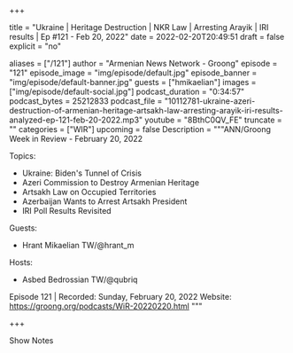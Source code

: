 
+++

title = "Ukraine | Heritage Destruction | NKR Law | Arresting Arayik |  IRI results | Ep #121 - Feb 20, 2022"
date = 2022-02-20T20:49:51
draft = false
explicit = "no"

aliases = ["/121"]
author = "Armenian News Network - Groong"
episode = "121"
episode_image = "img/episode/default.jpg"
episode_banner = "img/episode/default-banner.jpg"
guests = ["hmikaelian"]
images = ["img/episode/default-social.jpg"]
podcast_duration = "0:34:57"
podcast_bytes = 25212833
podcast_file = "10112781-ukraine-azeri-destruction-of-armenian-heritage-artsakh-law-arresting-arayik-iri-results-analyzed-ep-121-feb-20-2022.mp3"
youtube = "8BthC0QV_FE"
truncate = ""
categories = ["WIR"]
upcoming = false
Description = """ANN/Groong Week in Review - February 20, 2022

Topics:
* Ukraine: Biden's Tunnel of Crisis
* Azeri Commission to Destroy Armenian Heritage
* Artsakh Law on Occupied Territories
* Azerbaijan Wants to Arrest Artsakh President
* IRI Poll Results Revisited

Guests:
* Hrant Mikaelian TW/@hrant_m

Hosts:
* Asbed Bedrossian TW/@qubriq


Episode 121 | Recorded: Sunday, February 20, 2022
Website: https://groong.org/podcasts/WiR-20220220.html
"""

+++

Show Notes

